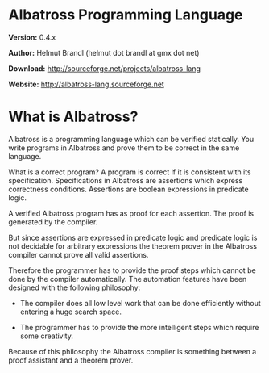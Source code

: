 # Albatross Programming Language

**Version:** 0.4.x

**Author:** Helmut Brandl (helmut dot brandl at gmx dot net)

**Download:** http://sourceforge.net/projects/albatross-lang

**Website:** http://albatross-lang.sourceforge.net

# What is Albatross?

Albatross is a programming language which can be verified statically. You
write programs in Albatross and prove them to be correct in the same language.

What is a correct program? A program is correct if it is consistent with its
specification. Specifications in Albatross are assertions which express
correctness conditions. Assertions are boolean expressions in predicate logic.


A verified Albatross program has as proof for each assertion. The proof is
generated by the compiler.

But since assertions are expressed in predicate logic and predicate logic is
not decidable for arbitrary expressions the theorem prover in the Albatross
compiler cannot prove all valid assertions.

Therefore the programmer has to provide the proof steps which cannot be done
by the compiler automatically. The automation features have been designed with
the following philosophy:

- The compiler does all low level work that can be done efficiently
  without entering a huge search space.

- The programmer has to provide the more intelligent steps which require
  some creativity.


Because of this philosophy the Albatross compiler is something between a proof
assistant and a theorem prover.




<!---
Local Variables:
mode: outline
coding: iso-latin-1
outline-regexp: "#+"
End:
-->
